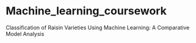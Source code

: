 # Machine_learning_coursework
Classification of Raisin Varieties Using Machine Learning: A Comparative Model Analysis
